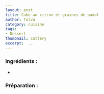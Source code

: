 ```yaml
---
layout: post
title: Cake au citron et graines de pavot
author: Tolva
category: cuisine
tags:
- Dessert
thumbnail: cutlery
excerpt:  ...
---
```


### Ingrédients :

-

### Préparation :
